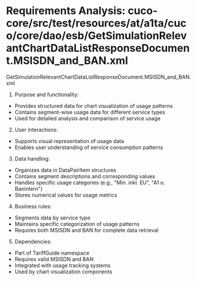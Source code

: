 # Requirements Analysis: cuco-core/src/test/resources/at/a1ta/cuco/core/dao/esb/GetSimulationRelevantChartDataListResponseDocument.MSISDN_and_BAN.xml

GetSimulationRelevantChartDataListResponseDocument.MSISDN_and_BAN.xml

1. Purpose and functionality:
- Provides structured data for chart visualization of usage patterns
- Contains segment-wise usage data for different service types
- Used for detailed analysis and comparison of service usage

2. User interactions:
- Supports visual representation of usage data
- Enables user understanding of service consumption patterns

3. Data handling:
- Organizes data in DataPairItem structures
- Contains segment descriptions and corresponding values
- Handles specific usage categories (e.g., "Min. inkl. EU", "A1 o. Banintern")
- Stores numerical values for usage metrics

4. Business rules:
- Segments data by service type
- Maintains specific categorization of usage patterns
- Requires both MSISDN and BAN for complete data retrieval

5. Dependencies:
- Part of TariffGuide namespace
- Requires valid MSISDN and BAN
- Integrated with usage tracking systems
- Used by chart visualization components